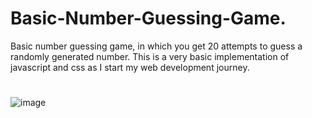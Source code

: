 # Basic-Number-Guessing-Game.
Basic number guessing game, in which you get 20 attempts to guess a randomly generated number. This is a very basic implementation of javascript and css as I start my web development journey.
#
![image](https://user-images.githubusercontent.com/91331117/150555627-7c9daebc-2f7c-4ab7-baff-a2da4e38d060.png)


